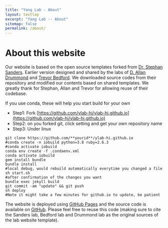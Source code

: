 ```yaml
---
title: "Yang Lab - About"
layout: textlay
excerpt: "Yang Lab -- About"
sitemap: false
permalink: /about/
---
```


# About this website

Our website is based on the open source templates forked from [Dr. Stephan Sanders](https://github.com/sanderslab/sanderslab.github.io). Earlier version designed and shared by the labs of [D. Allan Drummond](http://www.allanlab.org/aboutwebsite.html) and [Trevor Bedford](http://bedford.io/misc/about/). We downloaded source codes from their repository and modified our contents based on shared templates. We greatly thank for Stephan, Allan and Trevor for allowing reuse of their codebase. 

If you use conda, these will help you start build for your own
- Step1: Fork [https://github.com/ylab-hi/ylab-hi.github.io](https://github.com/ylab-hi/ylab-hi.github.io)
- Step2: on you forked git, click setting and get your own repository name
- Step3: Under linux
```
git clone https://github.com/**yourid**/ylab-hi.github.io
#conda create -n iobuild python=3.8 ruby=2.6.3
#conda activate iobuild
conda env create -f .condaenv.xml
conda activate iobuild
gem install bundle
bundle install
#local debug, would rebuild automatically everytime you changed a file
sh start.sh
#after confirmation of the changes you want
bundle exec jekyll build
git commit -am "update" && git push
sh deploy
#Note it might take a few minutes for github.io to update, be patient
```

The website is deployed using [GitHub Pages](https://ylab-hi.github.io) and the source code is available on [GitHub](https://github.com/ylab-hi). Please feel free to reuse this code (making sure to cite the Sanders lab, Bedford lab and Drummond lab as the original sources of the lab website template).


